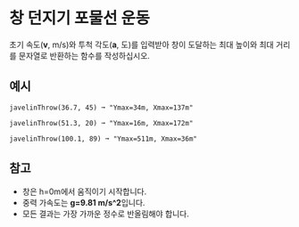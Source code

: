 # 창 던지기 포물선 운동

초기 속도(**v**, m/s)와 투척 각도(**a**, 도)를 입력받아 창이 도달하는 최대 높이와 최대 거리를 문자열로 반환하는 함수를 작성하십시오.

## 예시
```text
javelinThrow(36.7, 45) ➞ "Ymax=34m, Xmax=137m"

javelinThrow(51.3, 20) ➞ "Ymax=16m, Xmax=172m"

javelinThrow(100.1, 89) ➞ "Ymax=511m, Xmax=36m"
```

## 참고
- 창은 h=0m에서 움직이기 시작합니다.
- 중력 가속도는 **g=9.81 m/s^2**입니다.
- 모든 결과는 가장 가까운 정수로 반올림해야 합니다.